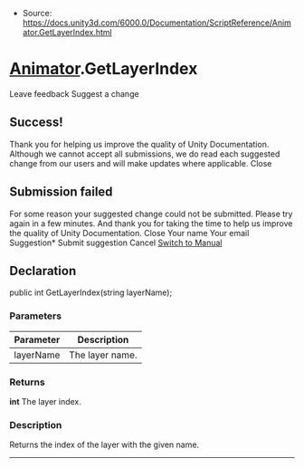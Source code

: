 * Source: https://docs.unity3d.com/6000.0/Documentation/ScriptReference/Animator.GetLayerIndex.html

#  [Animator](https://docs.unity3d.com/6000.0/Documentation/ScriptReference/Animator.html).GetLayerIndex
Leave feedback
Suggest a change
## Success!
Thank you for helping us improve the quality of Unity Documentation. Although we cannot accept all submissions, we do read each suggested change from our users and will make updates where applicable.
Close
## Submission failed
For some reason your suggested change could not be submitted. Please <a>try again</a> in a few minutes. And thank you for taking the time to help us improve the quality of Unity Documentation.
Close
Your name Your email Suggestion* Submit suggestion
Cancel
[Switch to Manual](https://docs.unity3d.com/6000.0/Documentation/Manual/class-Animator.html "Go to Animator Component in the Manual")
## Declaration
public int GetLayerIndex(string layerName); 
### Parameters
Parameter | Description  
---|---  
layerName | The layer name.  
### Returns
**int** The layer index. 
### Description
Returns the index of the layer with the given name.
* * *
